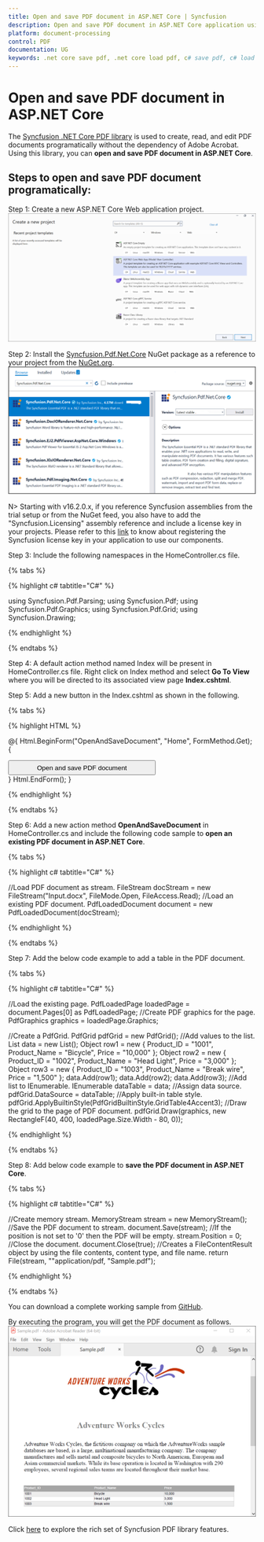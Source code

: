 ```yaml
---
title: Open and save PDF document in ASP.NET Core | Syncfusion
description: Open and save PDF document in ASP.NET Core application using Syncfusion .NET Core PDF library without the dependency of Adobe Acrobat. 
platform: document-processing
control: PDF
documentation: UG
keywords: .net core save pdf, .net core load pdf, c# save pdf, c# load pdf
---
```


# Open and save PDF document in ASP.NET Core 

The [Syncfusion .NET Core PDF library](https://www.syncfusion.com/document-processing/pdf-framework/net-core) is used to create, read, and edit PDF documents programatically without the dependency of Adobe Acrobat. Using this library, you can **open and save PDF document in ASP.NET Core**. 

## Steps to open and save PDF document programatically: 

Step 1: Create a new ASP.NET Core Web application project. 
![Create ASP.NET Core Web application in Visual Studio](Images/Create_ASP_NET_Core_application.png)

Step 2: Install the [Syncfusion.Pdf.Net.Core](https://www.nuget.org/packages/Syncfusion.Pdf.Net.Core/) NuGet package as a reference to your project from the [NuGet.org](https://www.nuget.org/).
![Install NuGet package](Images/NuGet_package_ASP_NET_Core.png)

N> Starting with v16.2.0.x, if you reference Syncfusion assemblies from the trial setup or from the NuGet feed, you also have to add the "Syncfusion.Licensing" assembly reference and include a license key in your projects. Please refer to this [link](https://help.syncfusion.com/common/essential-studio/licensing/overview) to know about registering the Syncfusion license key in your application to use our components.

Step 3: Include the following namespaces in the HomeController.cs file. 

{% tabs %}

{% highlight c# tabtitle="C#" %}

using Syncfusion.Pdf.Parsing;
using Syncfusion.Pdf;
using Syncfusion.Pdf.Graphics;
using Syncfusion.Pdf.Grid;
using Syncfusion.Drawing;

{% endhighlight %}

{% endtabs %}

Step 4: A default action method named Index will be present in HomeController.cs file. Right click on Index method and select **Go To View** where you will be directed to its associated view page **Index.cshtml**.

Step 5: Add a new button in the Index.cshtml as shown in the following.

{% tabs %}

{% highlight HTML %}

@{
    Html.BeginForm("OpenAndSaveDocument", "Home", FormMethod.Get);
    {
        <div>
            <input type="submit" value="Open and save PDF document" style="width:300px;height:30px" />
        </div>
    }
    Html.EndForm();
}

{% endhighlight %}

{% endtabs %}

Step 6: Add a new action method **OpenAndSaveDocument** in HomeController.cs and include the following code sample to **open an existing PDF document in ASP.NET Core**. 

{% tabs %}

{% highlight c# tabtitle="C#" %}

//Load PDF document as stream.
FileStream docStream = new FileStream("Input.docx", FileMode.Open, FileAccess.Read);
//Load an existing PDF document.
PdfLoadedDocument document = new PdfLoadedDocument(docStream);

{% endhighlight %}

{% endtabs %}

Step 7: Add the below code example to add a table in the PDF document. 

{% tabs %}

{% highlight c# tabtitle="C#" %}

//Load the existing page.
PdfLoadedPage loadedPage = document.Pages[0] as PdfLoadedPage;
//Create PDF graphics for the page.
PdfGraphics graphics = loadedPage.Graphics;

//Create a PdfGrid.
PdfGrid pdfGrid = new PdfGrid();
//Add values to the list.
List<object> data = new List<object>();
Object row1 = new { Product_ID = "1001", Product_Name = "Bicycle", Price = "10,000" };
Object row2 = new { Product_ID = "1002", Product_Name = "Head Light", Price = "3,000" };
Object row3 = new { Product_ID = "1003", Product_Name = "Break wire", Price = "1,500" };
data.Add(row1);
data.Add(row2);
data.Add(row3);
//Add list to IEnumerable.
IEnumerable<object> dataTable = data;
//Assign data source.
pdfGrid.DataSource = dataTable;
//Apply built-in table style.
pdfGrid.ApplyBuiltinStyle(PdfGridBuiltinStyle.GridTable4Accent3);
//Draw the grid to the page of PDF document.
pdfGrid.Draw(graphics, new RectangleF(40, 400, loadedPage.Size.Width - 80, 0));

{% endhighlight %}

{% endtabs %}

Step 8: Add below code example to **save the PDF document in ASP.NET Core**. 

{% tabs %}

{% highlight c# tabtitle="C#" %}

//Create memory stream. 
MemoryStream stream = new MemoryStream();
//Save the PDF document to stream.
document.Save(stream);
//If the position is not set to '0' then the PDF will be empty.
stream.Position = 0;
//Close the document.
document.Close(true);
//Creates a FileContentResult object by using the file contents, content type, and file name.
return File(stream, ""application/pdf, "Sample.pdf");

{% endhighlight %}

{% endtabs %}

You can download a complete working sample from [GitHub](https://github.com/SyncfusionExamples/PDF-Examples/tree/master/Open%20and%20Save%20PDF%20document/ASP.NET%20Core/Open_and_save_PDF_document).

By executing the program, you will get the PDF document as follows.
![ASP.Net Core output PDF document](Images/Open_and_save_output.png)

Click [here](https://www.syncfusion.com/document-processing/pdf-framework/net-core) to explore the rich set of Syncfusion PDF library features.